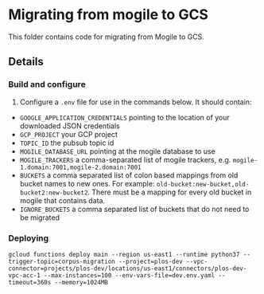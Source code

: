 # Migrating from mogile to GCS

This folder contains code for migrating from Mogile to GCS.

## Details

### Build and configure

1. Configure a `.env` file for use in the commands below. It should contain:
- `GOOGLE_APPLICATION_CREDENTIALS` pointing to the location of your downloaded JSON credentials
- `GCP_PROJECT` your GCP project
- `TOPIC_ID` the pubsub topic id
- `MOGILE_DATABASE_URL` pointing at the mogile database to use
- `MOGILE_TRACKERS` a comma-separated list of mogile trackers, e.g. `mogile-1.domain:7001,mogile-2.domain:7001`
- `BUCKETS` a comma separated list of colon based mappings from old bucket names to new ones. For example: `old-bucket:new-bucket,old-bucket2:new-bucket2`. There must be a mapping for every old bucket in mogile that contains data.
- `IGNORE_BUCKETS` a comma separated list of buckets that do not need to be migrated

### Deploying

```
gcloud functions deploy main --region us-east1 --runtime python37 --trigger-topic=corpus-migration --project=plos-dev --vpc-connector=projects/plos-dev/locations/us-east1/connectors/plos-dev-vpc-acc-1 --max-instances=100 --env-vars-file=dev.env.yaml --timeout=360s --memory=1024MB
```
